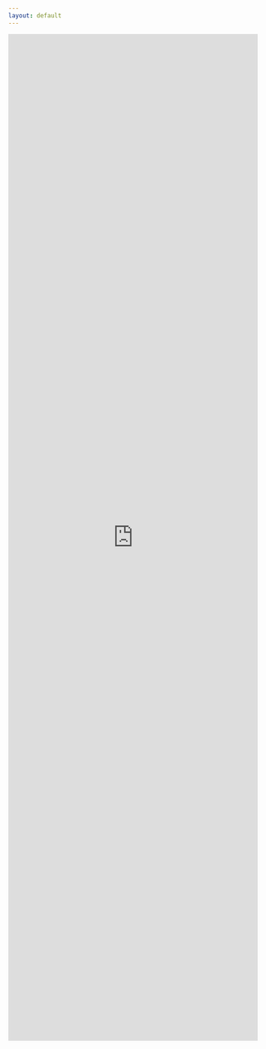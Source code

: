 ```yaml
---
layout: default
---
```


<iframe class="embed-responsive-item" src="https://docs.google.com/forms/d/e/1FAIpQLScHC_NP0ExH9AOk5bA5Hhq4BSOO45PqoByNNSbYw2QN2xkuEA/viewform?embedded=true" width="100%" height="2030px" frameborder="0" marginheight="0" marginwidth="0">Loading...</iframe>

